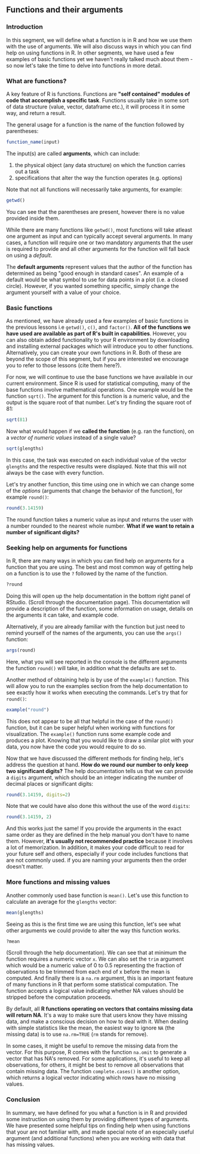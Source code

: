 ## Functions and their arguments

### Introduction

In this segment, we will define what a function is in R and how we use them with the use of arguments. We will also discuss ways in which you can find help on using functions in R. In other segments, we have used a few examples of basic functions yet we haven't really talked much about them - so now let's take the time to delve into functions in more detail.

### What are functions?

A key feature of R is functions. Functions are **"self contained" modules of code that accomplish a specific task**. Functions usually take in some sort of data structure (value, vector, dataframe etc.), it will process it in some way, and return a result.

The general usage for a function is the name of the function followed by parentheses:

```r
function_name(input)
```
The input(s) are called **arguments**, which can include:

1. the physical object (any data structure) on which the function carries out a task 
2. specifications that alter the way the function operates (e.g. options)

Note that not all functions will necessarily take arguments, for example:

```r
getwd()
```

You can see that the parentheses are present, however there is no value provided inside them.

While there are many functions like `getwd()`, most functions will take atleast one argument as input and can typically accept several arguments. In many cases, a function will require one or two mandatory arguments that the user is required to provide and all other arguments for the function will fall back on using a *default*. 

The **default arguments** represent values that the author of the function has determined as being "good enough in standard cases". An example of a default would be what symbol to use for data points in a plot (i.e. a closed circle). However, if you wanted something specific, simply change the argument yourself with a value of your choice.

### Basic functions

As mentioned, we have already used a few examples of basic functions in the previous lessons i.e `getwd()`, `c()`, and  `factor()`. **All of the functions we have used are available as part of R's built in capabilities**. However, you can also obtain added functionality to your R environment by downloading and installing external packages which will introduce you to other functions. Alternatively, you can create your own functions in R. Both of these are beyond the scope of this segment, but if you are interested we encourage you to refer to those lessons (cite them here?). 

For now, we will continue to use the base functions we have available in our current environment. Since R is used for statistical computing, many of the base functions involve mathematical operations. One example would be the function `sqrt()`. The argument for this function is a numeric value, and the output is the square root of that number. Let's try finding the square root of 81:

```r
sqrt(81)
```

Now what would happen if we **called the function** (e.g. ran the function), on a *vector of numeric values* instead of a single value? 

```r
sqrt(glengths)
```

In this case, the task was executed on each individual value of the vector `glengths` and the respective results were displayed. Note that this will not always be the case with every function.


Let's try another function, this time using one in which we can change some of the *options* (arguments that change the behavior of the function), for example `round()`:

```r
round(3.14159)
```

The round function takes a numeric value as input and returns the user with a number rounded to the nearest whole number. **What if we want to retain a number of significant digits?**


### Seeking help on arguments for functions

In R, there are many ways in which you can find help on arguments for a function that you are using. The best and most common way of getting help on a function is to use the `?` followed by the name of the function. 

```r
?round
```	

Doing this will open up the help documentation in the bottom right panel of RStudio. (Scroll through the documentation page). This documentation will provide a description of the function, some information on usage, details on the arguments it can take, and example code. 

Alternatively, if you are already familiar with the function but just need to remind yourself of the names of the arguments, you can use the `args()` function:

```r
args(round)
```
Here, what you will see reported in the console is the different arguments the function `round()` will take, in addition what the defaults are set to.


Another method of obtaining help is by use of the `example()` function. This will allow you to run the examples section from the help documentation to see exactly how it works when executing the commands. Let's try that for `round()`:

```r
example("round")
```

This does not appear to be all that helpful in the case of the `round()` function, but it can be super helpful when working with functions for visualization. The `example()` function runs some example code and produces a plot. Knowing that you would like to draw a similar plot with your data, you now have the code you would require to do so.


Now that we have discussed the different methods for finding help, let's address the question at hand. **How do we round our number to only keep two significant digits?** The help documentation tells us that we can provide a `digits` argument, which should be an integer indicating the number of decimal places or significant digits:

```r
round(3.14159, digits=2)
```

Note that we could have also done this without the use of the word `digits`:

```r
round(3.14159, 2)
```

And this works just the same! If you provide the arguments in the exact same order as they are defined in the help manual you don't have to name them. However, **it's usually not recommended practice** because it involves a lot of memorization. In addition, it makes your code difficult to read for your future self and others, especially if your code includes functions that are not commonly used. if you are naming your arguments then the order doesn't matter.

### More functions and missing values

Another commonly used base function is `mean()`. Let's use this function to calculate an average for the `glengths` vector:

```r
mean(glengths)
```

Seeing as this is the first time we are using this function, let's see what other arguments we could provide to alter the way this function works.

```r
?mean
```

(Scroll through the help documentation). We can see that at minimum the function requires a numeric vector `x`. We can also set the `trim` argument which would be a numeric value of 0 to 0.5 representing the fraction of observations to be trimmed from each end of x before the mean is computed. And finally there is a `na.rm` argument, this is an important feature of many functions in R that perform some statistical computation. The function accepts a logical value indicating whether NA values should be stripped before the computation proceeds.

By default, all **R functions operating on vectors that contains missing data will return NA**. It's a way to make sure that users know they have missing data, and make a conscious decision on how to deal with it. When dealing with simple statistics like the mean, the easiest way to ignore `NA` (the missing data) is to use `na.rm=TRUE` (`rm` stands for remove).

In some cases, it might be useful to remove the missing data from the vector. For this purpose, R comes with the function `na.omit` to generate a vector that has NA's removed. For some applications, it's useful to keep all observations, for others, it might be best to remove all observations that contain missing data. The function `complete.cases()` is another option, which returns a logical vector indicating which rows have no missing values. 


### Conclusion

In summary, we have defined for you what a function is in R and provided some instruction on using them by providing different types of arguments. We have presented some helpful tips on finding help when using functions that your are not familiar with, and made special note of an especially useful argument (and additional functions) when you are working with data that has missing values.
